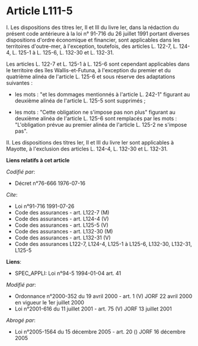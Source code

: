 # Article L111-5

I. Les dispositions des titres Ier, II et III du livre Ier, dans la rédaction du présent code antérieure à la loi n° 91-716
du 26 juillet 1991 portant diverses dispositions d'ordre économique et financier, sont applicables dans les territoires
d'outre-mer, à l'exception, toutefois, des articles L. 122-7, L. 124-4, L. 125-1 à L. 125-6, L. 132-30 et L. 132-31.

Les articles L. 122-7 et L. 125-1 à L. 125-6 sont cependant applicables dans le territoire des îles Wallis-et-Futuna, à
l'exception du premier et du quatrième alinéa de l'article L. 125-6 et sous réserve des adaptations suivantes :

- les mots : "et les dommages mentionnés à l'article L. 242-1" figurant au deuxième alinéa de l'article L. 125-5 sont
supprimés ;

- les mots : "Cette obligation ne s'impose pas non plus" figurant au deuxième alinéa de l'article L. 125-6 sont remplacés par
les mots : "L'obligation prévue au premier alinéa de l'article L. 125-2 ne s'impose pas".

II. Les dispositions des titres Ier, II et III du livre Ier sont applicables à Mayotte, à l'exclusion des articles L. 124-4,
L. 132-30 et L. 132-31.

**Liens relatifs à cet article**

_Codifié par_:

  - Décret n°76-666 1976-07-16

_Cite_:

  - Loi n°91-716 1991-07-26
  - Code des assurances - art. L122-7 (M)
  - Code des assurances - art. L124-4 (V)
  - Code des assurances - art. L125-5 (V)
  - Code des assurances - art. L132-30 (M)
  - Code des assurances - art. L132-31 (V)
  - Code des assurances L122-7, L124-4, L125-1 à L125-6, L132-30, L132-31, L125-5

**Liens**:

  - SPEC_APPLI: Loi n°94-5 1994-01-04 art. 41

_Modifié par_:

  - Ordonnance n°2000-352 du 19 avril 2000 - art. 1 (V) JORF 22 avril 2000 en vigueur le 1er juillet 2000
  - Loi n°2001-616 du 11 juillet 2001 - art. 75 (V) JORF 13 juillet 2001

_Abrogé par_:

  - Loi n°2005-1564 du 15 décembre 2005 - art. 20 () JORF 16 décembre 2005
